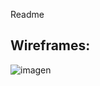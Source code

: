 Readme
## Wireframes: 
![imagen](https://github.com/Roscodrom/APP/assets/145032349/e3d0bb54-249a-4d71-bbdb-4db7d5a0dfbd)

